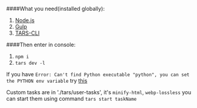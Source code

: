 ####What  you need(installed globally):
1. [Node.js](https://nodejs.org/en/)
3. [Gulp](https://gulpjs.com)
4. [TARS-CLI](https://github.com/tars/tars-cli)

####Then enter in console:
1. `npm i`
2. `tars dev -l`

If you have `Error: Can't find Python executable "python", you can set the PYTHON env variable` try [this](https://github.com/felixrieseberg/windows-build-tools/issues/56#issuecomment-308739624)

Custom tasks are in './tars/user-tasks', it's `minify-html`, `webp-lossless` you can start them using command `tars start taskName`
